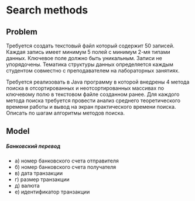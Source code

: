 # Search methods
## Problem
Требуется создать текстовый файл который содержит 50 записей.
Каждая запись имеет минимум 5 полей с минимум 2-мя типами данных.
Ключевое поле должно быть уникальным. Записи не упорядочены.
Тематика структуры данных определяется каждым студентом совместно с преподавателем на лабораторных занятиях.

Требуется реализовать в Java программу в которой внедрены 4 метода поиска
в отсортированных и неотсортированных массивах по ключевому полю в текстовом файле
созданном ранее. Для каждого метода поиска требуется провести анализ среднего теоретического
времени работы и вывод на экран практического времени поиска. Описать по шагам алгоритмы методов поиска.

## Model
##### Банковский перевод
- а) номер банковского счета отправителя
- б) номер банковского счета получателя
- в) дата транзакции
- г) размер транзакции
- д) валюта
- е) идентификатор транзакции